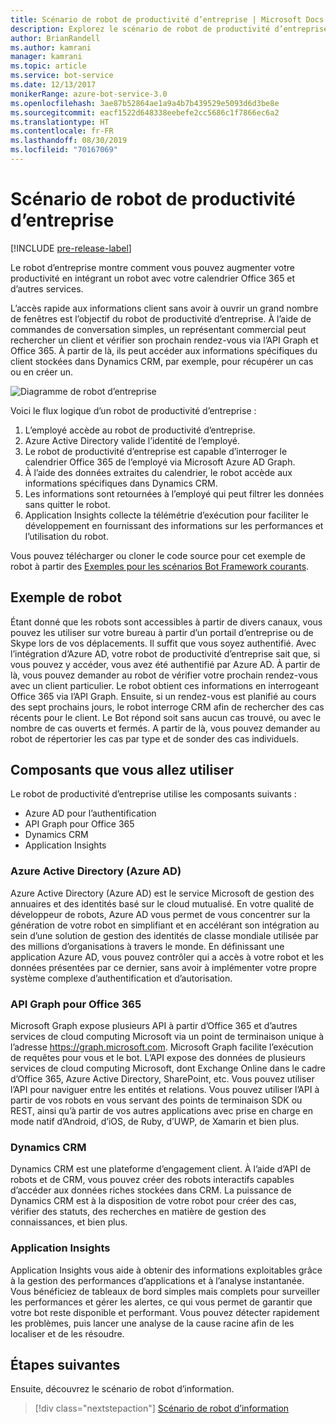 ```yaml
---
title: Scénario de robot de productivité d’entreprise | Microsoft Docs
description: Explorez le scénario de robot de productivité d’entreprise avec Bot Framework.
author: BrianRandell
ms.author: kamrani
manager: kamrani
ms.topic: article
ms.service: bot-service
ms.date: 12/13/2017
monikerRange: azure-bot-service-3.0
ms.openlocfilehash: 3ae87b52864ae1a9a4b7b439529e5093d6d3be8e
ms.sourcegitcommit: eacf1522d648338eebefe2cc5686c1f7866ec6a2
ms.translationtype: HT
ms.contentlocale: fr-FR
ms.lasthandoff: 08/30/2019
ms.locfileid: "70167069"
---
```

# <a name="enterprise-productivity-bot-scenario"></a>Scénario de robot de productivité d’entreprise

[!INCLUDE [pre-release-label](includes/pre-release-label-v3.md)]

Le robot d’entreprise montre comment vous pouvez augmenter votre productivité en intégrant un robot avec votre calendrier Office 365 et d’autres services.

L’accès rapide aux informations client sans avoir à ouvrir un grand nombre de fenêtres est l’objectif du robot de productivité d’entreprise. À l’aide de commandes de conversation simples, un représentant commercial peut rechercher un client et vérifier son prochain rendez-vous via l’API Graph et Office 365. À partir de là, ils peut accéder aux informations spécifiques du client stockées dans Dynamics CRM, par exemple, pour récupérer un cas ou en créer un.

![Diagramme de robot d’entreprise](~/media/scenarios/bot-service-scenario-enterprise-bot.png)

Voici le flux logique d’un robot de productivité d’entreprise :

1. L’employé accède au robot de productivité d’entreprise.
2. Azure Active Directory valide l’identité de l’employé.
3. Le robot de productivité d’entreprise est capable d’interroger le calendrier Office 365 de l’employé via Microsoft Azure AD Graph.
4. À l’aide des données extraites du calendrier, le robot accède aux informations spécifiques dans Dynamics CRM.
5. Les informations sont retournées à l’employé qui peut filtrer les données sans quitter le robot.
6. Application Insights collecte la télémétrie d’exécution pour faciliter le développement en fournissant des informations sur les performances et l’utilisation du robot.

Vous pouvez télécharger ou cloner le code source pour cet exemple de robot à partir des [Exemples pour les scénarios Bot Framework courants](https://aka.ms/abs-scenarios).

## <a name="sample-bot"></a>Exemple de robot
Étant donné que les robots sont accessibles à partir de divers canaux, vous pouvez les utiliser sur votre bureau à partir d’un portail d’entreprise ou de Skype lors de vos déplacements. Il suffit que vous soyez authentifié. Avec l’intégration d’Azure AD, votre robot de productivité d’entreprise sait que, si vous pouvez y accéder, vous avez été authentifié par Azure AD. À partir de là, vous pouvez demander au robot de vérifier votre prochain rendez-vous avec un client particulier. Le robot obtient ces informations en interrogeant Office 365 via l’API Graph. Ensuite, si un rendez-vous est planifié au cours des sept prochains jours, le robot interroge CRM afin de rechercher des cas récents pour le client. Le Bot répond soit sans aucun cas trouvé, ou avec le nombre de cas ouverts et fermés. A partir de là, vous pouvez demander au robot de répertorier les cas par type et de sonder des cas individuels.

## <a name="components-youll-use"></a>Composants que vous allez utiliser
Le robot de productivité d’entreprise utilise les composants suivants :
-   Azure AD pour l’authentification
-   API Graph pour Office 365
-   Dynamics CRM
-   Application Insights

### <a name="azure-active-directory-azure-ad"></a>Azure Active Directory (Azure AD)
Azure Active Directory (Azure AD) est le service Microsoft de gestion des annuaires et des identités basé sur le cloud mutualisé. En votre qualité de développeur de robots, Azure AD vous permet de vous concentrer sur la génération de votre robot en simplifiant et en accélérant son intégration au sein d’une solution de gestion des identités de classe mondiale utilisée par des millions d’organisations à travers le monde. En définissant une application Azure AD, vous pouvez contrôler qui a accès à votre robot et les données présentées par ce dernier, sans avoir à implémenter votre propre système complexe d’authentification et d’autorisation.

### <a name="graph-api-to-office-365"></a>API Graph pour Office 365
Microsoft Graph expose plusieurs API à partir d’Office 365 et d’autres services de cloud computing Microsoft via un point de terminaison unique à l’adresse https://graph.microsoft.com. Microsoft Graph facilite l’exécution de requêtes pour vous et le bot. L’API expose des données de plusieurs services de cloud computing Microsoft, dont Exchange Online dans le cadre d’Office 365, Azure Active Directory, SharePoint, etc. Vous pouvez utiliser l’API pour naviguer entre les entités et relations. Vous pouvez utiliser l’API à partir de vos robots en vous servant des points de terminaison SDK ou REST, ainsi qu’à partir de vos autres applications avec prise en charge en mode natif d’Android, d’iOS, de Ruby, d’UWP, de Xamarin et bien plus.

### <a name="dynamics-crm"></a>Dynamics CRM
Dynamics CRM est une plateforme d’engagement client. À l’aide d’API de robots et de CRM, vous pouvez créer des robots interactifs capables d’accéder aux données riches stockées dans CRM. La puissance de Dynamics CRM est à la disposition de votre robot pour créer des cas, vérifier des statuts, des recherches en matière de gestion des connaissances, et bien plus.

### <a name="application-insights"></a>Application Insights
Application Insights vous aide à obtenir des informations exploitables grâce à la gestion des performances d’applications et à l’analyse instantanée. Vous bénéficiez de tableaux de bord simples mais complets pour surveiller les performances et gérer les alertes, ce qui vous permet de garantir que votre bot reste disponible et performant. Vous pouvez détecter rapidement les problèmes, puis lancer une analyse de la cause racine afin de les localiser et de les résoudre.

## <a name="next-steps"></a>Étapes suivantes
Ensuite, découvrez le scénario de robot d’information.

> [!div class="nextstepaction"]
> [Scénario de robot d’information](bot-service-scenario-informational.md)
